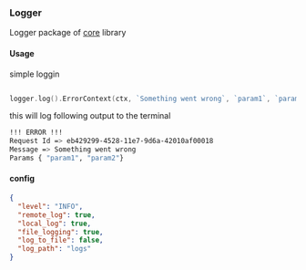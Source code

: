 ### Logger

Logger package of [core]() library

#### Usage

simple loggin

```go

logger.log().ErrorContext(ctx, `Something went wrong`, `param1`, `param2`)

```
this will log following output to the terminal

```bash
!!! ERROR !!!
Request Id => eb429299-4528-11e7-9d6a-42010af00018
Message => Something went wrong
Params { "param1", "param2"}
```

#### config

```json
{
  "level": "INFO",
  "remote_log": true,
  "local_log": true,
  "file_logging": true,
  "log_to_file": false,
  "log_path": "logs"
}
```